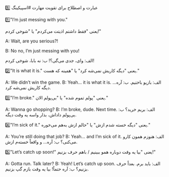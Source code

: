 5️⃣ عبارت و اصطلاح برای تقویت مهارت #اسپیکینگ

1️⃣"I’m just messing with you."

   یعنی "فقط داشتم اذیتت می‌کردم" یا "شوخی کردم!"

A: Wait, are you serious?!

B: No no, I’m just messing with you!

  الف: وای، جدی می‌گی؟!
  ب: نه بابا، شوخی کردم!

2️⃣"It is what it is."
   یعنی "دیگه کاریش نمی‌شه کرد" یا "همینه که هست."

A: We didn’t win the game.
B: Yeah… it is what it is.
 الف: بازیو باختیم.
 ب: آره... دیگه کاریش نمی‌شه کرد.

3️⃣"I’m broke."
   یعنی "پولم تموم شده" یا "بی‌پولم الان."

A: Wanna go shopping?
B: I’m broke, dude. Next time.
 الف: بریم خرید؟
  ب: بی‌پولم داداش، بذار واسه یه وقت دیگه.

4️⃣"I’m sick of it."
   یعنی "دیگه خسته شدم ازش" یا "حالم ازش به‌هم می‌خوره."

A: You’re still doing that job?
B: Yeah… and I’m sick of it.
  الف: هنوزم همون کارو می‌کنی؟
  ب: آره... و واقعاً خسته‌م ازش.

5️⃣"Let’s catch up soon!"
   یعنی "بیا یه وقت دوباره همو ببینیم / باهم حرف بزنیم!"

A: Gotta run. Talk later?
B: Yeah! Let’s catch up soon.
  الف: باید برم. بعداً حرف بزنیم؟
  ب: آره حتماً! بیا یه وقت بازم گپ بزنیم.

